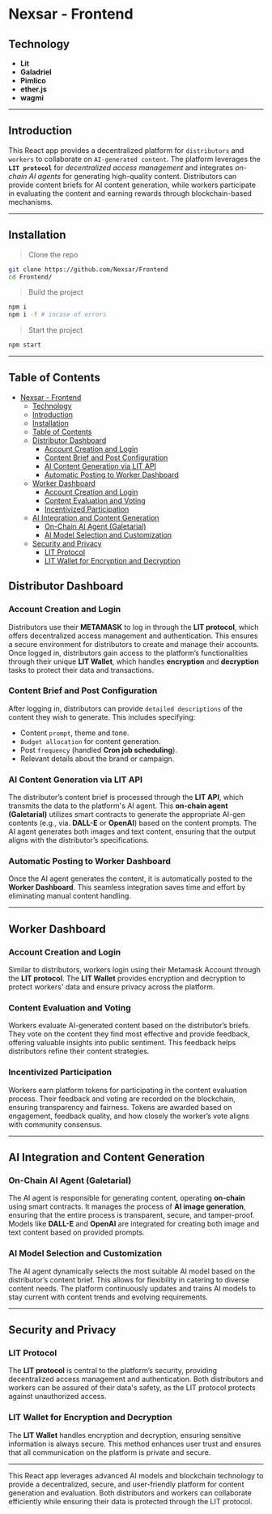 # Nexsar - Frontend

## Technology
- **Lit**
- **Galadriel**
- **Pimlico**
- **ether.js**
- **wagmi**

---

## Introduction
This React app provides a decentralized platform for `distributors` and `workers` to collaborate on `AI-generated content`. The platform leverages the **`LIT protocol`** for *decentralized access management* and integrates *on-chain AI agents* for generating high-quality content. Distributors can provide content briefs for AI content generation, while workers participate in evaluating the content and earning rewards through blockchain-based mechanisms.

---

## Installation

> Clone the repo
```sh
git clone https://github.com/Nexsar/Frontend
cd Frontend/
```

> Build the project
```sh
npm i
npm i -f # incase of errors
```

> Start the project
```sh
npm start
```

---

## Table of Contents
- [Nexsar - Frontend](#nexsar---frontend)
  - [Technology](#technology)
  - [Introduction](#introduction)
  - [Installation](#installation)
  - [Table of Contents](#table-of-contents)
  - [Distributor Dashboard](#distributor-dashboard)
    - [Account Creation and Login](#account-creation-and-login)
    - [Content Brief and Post Configuration](#content-brief-and-post-configuration)
    - [AI Content Generation via LIT API](#ai-content-generation-via-lit-api)
    - [Automatic Posting to Worker Dashboard](#automatic-posting-to-worker-dashboard)
  - [Worker Dashboard](#worker-dashboard)
    - [Account Creation and Login](#account-creation-and-login-1)
    - [Content Evaluation and Voting](#content-evaluation-and-voting)
    - [Incentivized Participation](#incentivized-participation)
  - [AI Integration and Content Generation](#ai-integration-and-content-generation)
    - [On-Chain AI Agent (Galetarial)](#on-chain-ai-agent-galetarial)
    - [AI Model Selection and Customization](#ai-model-selection-and-customization)
  - [Security and Privacy](#security-and-privacy)
    - [LIT Protocol](#lit-protocol)
    - [LIT Wallet for Encryption and Decryption](#lit-wallet-for-encryption-and-decryption)


## Distributor Dashboard

### Account Creation and Login
Distributors use their **METAMASK** to log in through the **LIT protocol**, which offers decentralized access management and authentication. This ensures a secure environment for distributors to create and manage their accounts. Once logged in, distributors gain access to the platform’s functionalities through their unique **LIT Wallet**, which handles **encryption** and **decryption** tasks to protect their data and transactions.

### Content Brief and Post Configuration
After logging in, distributors can provide `detailed descriptions` of the content they wish to generate. This includes specifying:
- Content `prompt`, theme and tone.
- `Budget allocation` for content generation.
- Post `frequency` (handled **Cron job scheduling**).
- Relevant details about the brand or campaign.

### AI Content Generation via LIT API
The distributor’s content brief is processed through the **LIT API**, which transmits the data to the platform's AI agent. This **on-chain agent (Galetarial)** utilizes smart contracts to generate the appropriate AI-gen contents (e.g., via. **DALL-E** or **OpenAI**) based on the content prompts. The AI agent generates both images and text content, ensuring that the output aligns with the distributor’s specifications.

### Automatic Posting to Worker Dashboard
Once the AI agent generates the content, it is automatically posted to the **Worker Dashboard**. This seamless integration saves time and effort by eliminating manual content handling.

---

## Worker Dashboard

### Account Creation and Login
Similar to distributors, workers login using their Metamask Account through the **LIT protocol**. The **LIT Wallet** provides encryption and decryption to protect workers' data and ensure privacy across the platform.

### Content Evaluation and Voting
Workers evaluate AI-generated content based on the distributor’s briefs. They vote on the content they find most effective and provide feedback, offering valuable insights into public sentiment. This feedback helps distributors refine their content strategies.

### Incentivized Participation
Workers earn platform tokens for participating in the content evaluation process. Their feedback and voting are recorded on the blockchain, ensuring transparency and fairness. Tokens are awarded based on engagement, feedback quality, and how closely the worker’s vote aligns with community consensus.

---

## AI Integration and Content Generation

### On-Chain AI Agent (Galetarial)
The AI agent is responsible for generating content, operating **on-chain** using smart contracts. It manages the process of **AI image generation**, ensuring that the entire process is transparent, secure, and tamper-proof. Models like **DALL-E** and **OpenAI** are integrated for creating both image and text content based on provided prompts.

### AI Model Selection and Customization
The AI agent dynamically selects the most suitable AI model based on the distributor’s content brief. This allows for flexibility in catering to diverse content needs. The platform continuously updates and trains AI models to stay current with content trends and evolving requirements.

---

## Security and Privacy

### LIT Protocol
The **LIT protocol** is central to the platform’s security, providing decentralized access management and authentication. Both distributors and workers can be assured of their data's safety, as the LIT protocol protects against unauthorized access.

### LIT Wallet for Encryption and Decryption
The **LIT Wallet** handles encryption and decryption, ensuring sensitive information is always secure. This method enhances user trust and ensures that all communication on the platform is private and secure.

---

This React app leverages advanced AI models and blockchain technology to provide a decentralized, secure, and user-friendly platform for content generation and evaluation. Both distributors and workers can collaborate efficiently while ensuring their data is protected through the LIT protocol.
